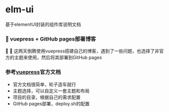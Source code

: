 # elm-ui

基于elementUI封装的组件库说明文档
### :tada: vuepress + GitHub pages部署博客
<!-- more -->

:tada: :tada: 这两天倒腾使用vuepress搭建自己的博客，遇到了一些问题，也选择了非官方的主题来使用，然后将其部署到GitHub pages

### 参考[vuepress](https://vuepress.vuejs.org/zh/)官方文档

- 官方文档很简单，轮子造车就行
- 主题选择，可以自定义一套主题和布局
- 项目的目录，根据自己的需求配置
- GitHub pages部署，deploy.sh的配置
